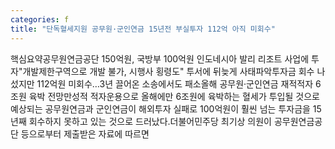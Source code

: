 ```yaml
---
categories: f
title: "단독혈세지원 공무원·군인연금 15년전 부실투자 112억 아직 미회수"
---
```

핵심요약공무원연금공단 150억원, 국방부 100억원 인도네시아 발리 리조트 사업에 투자"개발제한구역으로 개발 불가, 시행사 횡령도" 투서에 뒤늦게 사태파악투자금 회수 나섰지만 112억원 미회수…3년 끌어온 소송에서도 패소올해 공무원·군인연금 재적적자 6조원 육박 전망만성적 적자운용으로 올해에만 6조원에 육박하는 혈세가 투입될 것으로 예상되는 공무원연금과 군인연금이 해외투자 실패로 100억원이 훨씬 넘는 투자금을 15년째 회수하지 못하고 있는 것으로 드러났다.더불어민주당 최기상 의원이 공무원연금공단 등으로부터 제출받은 자료에 따르면